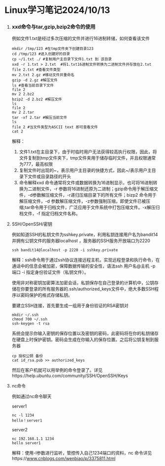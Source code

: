 # Linux学习笔记2024/10/13

1. ### xxd命令与tar,gzip,bzip2命令的使用

   例如文件1.txt是经过多次压缩的文件并进行16进制转储，如何查看该文件

   ```shell
   mkdir /tmp/123 #在tmp文件夹下创建目录123
   cd /tmp/123 #进入创建好的目录
   cp ~/1.txt ./ #复制用户主目录下文件1.txt 到 该目录
   xxd -r 1.txt > 2.txt  #将1.txt16进制文件转换为二进制文件并存放在2.txt
   file 2.txt #查看文件类型
   mv 2.txt 2.gz #移动文件并重命名
   gzip -d 2.gz #解压文件	
   ls #查看当前目录下文件
   file 2 
   mv 2 2.bz2
   bzip2 -d 2.bz2 #解压文件
   ls
   file 2
   mv 2 2.tar
   tar -xf 2.tar #解压当前文件
   ls
   file 2 #当文件类型为ASCII text 即可查看文件
   cat 2 
   ```

   解释：

   1. 文件1.txt在主目录下，由于时临时用户无法获得较高执行权限，因此，将文件复制到tmp文件夹下，tmp文件夹用于储存临时文件，并且权限通常为777，最高权限
   2. 复制文件时出现的~，表示用户主目录的快捷方式，因此~/表示用户主目录下文件或目录路径的开头
   3. 命令解释xxd 命令通常将文件或数据转换为16进制显示，也可将16进制转换为二进制文件，-r 参数将16进制还原为二进制；gzip命令用于解压缩文件，-d参数解压缩文件，-r递归压缩目录下的所有文件；bizp2 命令用于解压缩文件，-d 参数解压缩文件，-z参数强制压缩，即使文件已被压缩;tar命令用于归档文件，广泛应用于文件系统中打包压缩文件。-x解压归档文件，-f 指定归档文件名称。

2. SSH/OpenSSH/密钥

   例如知道SSH的私钥文件为sshkey.private，利用私钥连接用户名为bandit14并拥有公钥文件的服务器localhost ，服务器的SSH服务开放端口为2220

   ```shell
   ssh bandit14@localhost -p 2220 -i sshkey.private
   ```

   解释：ssh命令用于通过ssh协议连接远程主机，实现远程登录和执行命令，在通话中的信息会被加密，保障数据传输的安全性，语法ssh 用户名@主机 -p 端口 -i 指定身份验证文件（私钥文件）。

   使用非对称密钥加密算法加密会话，私钥保存在自己登录的计算机中，公钥存储在你要登录的所有服务器的.ssh/authorized_keys文件中，绝大多数SSH程序以密码保护的格式存储私钥。

   要建立SSH连接，首先要生成一组用于身份验证的RSA密钥对

   ```shell
   mkdir ~/.ssh
   chmod 700 ~/.ssh
   ssh-keygen -t rsa
   ```

   系统会提示你输入密钥的保存位置以及密钥的密码，此密码将在你的私钥储存在硬盘上时保护密钥。密码会生成在你输入的保存位置。之后将公钥复制到服务器

   ```
   cp 授权公钥 备份
   cat id_rsa.pub >> authorized_keys
   ```

   然后在客户机就可以用举例的命令登录了。详见https://help.ubuntu.com/community/SSH/OpenSSH/Keys

3. nc命令

   例如通过nc命令聊天

   server1

   ```shell
   nc -l 1234
   hello！server1
   ```

   server2

   ```shell
   nc 192.168.1.1 1234
   hello server1
   ```

   解释：使用-l参数进行监听，管控传入自己1234端口的资料，nc 命令详见https://www.cnblogs.com/wenbiao/p/3375811.html